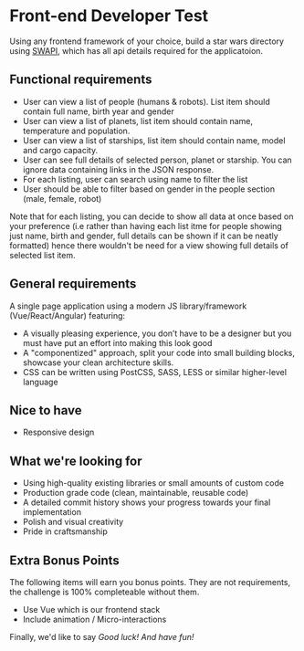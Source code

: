 # Front-end Developer Test
Using any frontend framework of your choice, build a star wars directory using [SWAPI](https://swapi.co/), which has all api details required for the applicatoion.

## Functional requirements
- User can view a list of people (humans & robots). List item should contain full name, birth year and gender
- User can view a list of planets, list item should contain name, temperature and population.
- User can view a list of starships, list item should contain name, model and cargo capacity.
- User can see full details of selected person, planet or starship. You can ignore data containing links in the JSON response.
- For each listing, user can search using name to filter the list
- User should be able to filter based on gender in the people section (male, female, robot)

Note that for each listing, you can decide to show all data at once based on your preference (i.e rather than having each list itme for people showing just name, birth and gender, full details can be shown if it can be neatly formatted) hence there wouldn't be need for a view showing full details of selected list item.

## General requirements
A single page application using a modern JS library/framework (Vue/React/Angular) featuring:
- A visually pleasing experience, you don’t have to be a designer but you must have put an effort into making this look good
- A "componentized" approach, split your code into small building blocks, showcase your clean architecture skills.
- CSS can be written using PostCSS, SASS, LESS or similar higher-level language

## Nice to have
- Responsive design

## What we're looking for
- Using high-quality existing libraries or small amounts of custom code
- Production grade code (clean, maintainable, reusable code)
- A detailed commit history shows your progress towards your final implementation
- Polish and visual creativity
- Pride in craftsmanship

## Extra Bonus Points
The following items will earn you bonus points. They are not requirements, the challenge is 100% completeable without them. 
- Use Vue which is our frontend stack
- Include animation / Micro-interactions

Finally, we'd like to say *Good luck! And have fun!*
